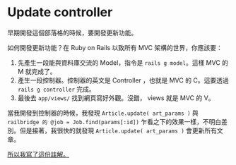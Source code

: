 # Update controller

早期開發這個部落格的時候，要開發更新功能。

如何開發更新功能？在 Ruby on Rails 以致所有 MVC 架構的世界，你應該要：

1. 先產生一段能與資料庫交流的 Model，指令是 `rails g model`。這樣 MVC 的 M 就完成了。
2. 產生一段控制器。控制器的英文是 Controller ，也就是 MVC 的 C。這要透過 `rails g controller` 完成。
3. 最後去 `app/views/` 找到網頁寫好外觀。沒錯， views 就是 MVC 的 V。

當我開發到控制器的時候，我發現 `Article.update( art_params )` 與 `railbridge 的 @job = Job.find(params[:id])` 乍看之下的效果一樣，不明白差別。但是接著，我很快的就發現 `Article.update( art_params )` 會更新所有文章。

[所以我寫了這份註解。](https://github.com/iigmir/iismmx-rails-blog/commit/bd74bf7d19b237fd742aa73461b3cdd6b872c782#diff-a9812d4e3b1838fb7f02de4aa31d8033)
